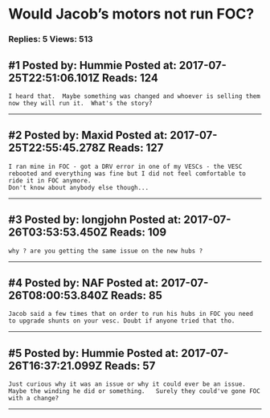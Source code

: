 # Would Jacob&rsquo;s motors not run FOC?

### Replies: 5 Views: 513

## \#1 Posted by: Hummie Posted at: 2017-07-25T22:51:06.101Z Reads: 124

```
I heard that.  Maybe something was changed and whoever is selling them now they will run it.  What's the story?
```

---
## \#2 Posted by: Maxid Posted at: 2017-07-25T22:55:45.278Z Reads: 127

```
I ran mine in FOC - got a DRV error in one of my VESCs - the VESC rebooted and everything was fine but I did not feel comfortable to ride it in FOC anymore.
Don't know about anybody else though...
```

---
## \#3 Posted by: longjohn Posted at: 2017-07-26T03:53:53.450Z Reads: 109

```
why ? are you getting the same issue on the new hubs ?
```

---
## \#4 Posted by: NAF Posted at: 2017-07-26T08:00:53.840Z Reads: 85

```
Jacob said a few times that on order to run his hubs in FOC you need to upgrade shunts on your vesc. Doubt if anyone tried that tho.
```

---
## \#5 Posted by: Hummie Posted at: 2017-07-26T16:37:21.099Z Reads: 57

```
Just curious why it was an issue or why it could ever be an issue.  Maybe the winding he did or something.   Surely they could've gone FOC with a change?
```

---
